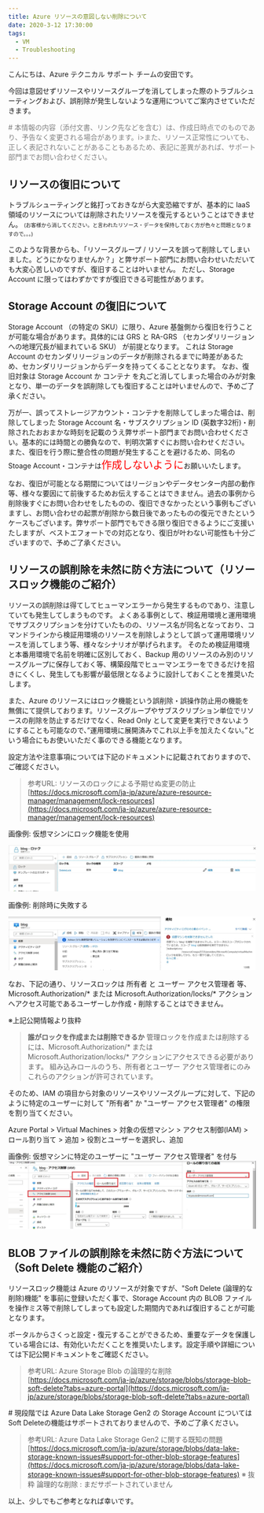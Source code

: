 ```yaml
---
title: Azure リソースの意図しない削除について
date: 2020-3-12 17:30:00
tags:
  - VM
  - Troubleshooting
---
```


こんにちは、Azure テクニカル サポート チームの安田です。

今回は意図せずリソースやリソースグループを消してしまった際のトラブルシューティングおよび、誤削除が発生しないような運用についてご案内させていただきます。

<span style="color:gray;">
# 本情報の内容（添付文書、リンク先などを含む）は、作成日時点でのものであり、予告なく変更される場合があります。i>また、リソース正常性についても、正しく表記されないことがあることもあるため、表記に差異があれば、サポート部門までお問い合わせください。
</span>


## リソースの復旧について

トラブルシューティングと銘打っておきながら大変恐縮ですが、基本的に IaaS 領域のリソースについては削除されたリソースを復元するということはできません。
<span style="font-size: 75%">(お客様から消してください。と言われたリソース・データを保持しておく方が色々と問題となりますので。。。) </span>

このような背景からも、「リソースグループ / リソースを誤って削除してしまいました。どうにかなりませんか？」と弊サポート部門にお問い合わせいただいても大変心苦しいのですが、復旧することは叶いません。
ただし、Storage Account に限ってはわずかですが復旧できる可能性があります。


## Storage Account の復旧について

Storage Account （の特定の SKU）に限り、Azure 基盤側から復旧を行うことが可能な場合があります。具体的には GRS と RA-GRS （セカンダリリージョンへの地理冗長が組まれている SKU） が前提となります。
これは Storage Account のセカンダリリージョンのデータが削除されるまでに時差があるため、セカンダリリージョンからデータを持ってくることとなります。
なお、復旧対象は Storage Account か コンテナ を丸ごと消してしまった場合のみが対象となり、単一のデータを誤削除しても復旧することは叶いませんので、予めご了承ください。

万が一、誤ってストレージアカウント・コンテナを削除してしまった場合は、削除してしまった Storage Account 名・サブスクリプション ID (英数字32桁)・削除されたおおまかな時刻を記載のうえ弊サポート部門までお問い合わせください。基本的には時間との勝負なので、判明次第すぐにお問い合わせください。
また、復旧を行う際に整合性の問題が発生することを避けるため、同名の Stoage Account・コンテナは<span style="font-size: 150%; color: red;">作成しないように</span>お願いいたします。

なお、復旧が可能となる期間についてはリージョンやデータセンター内部の動作等、様々な要因にて前後するためお伝えすることはできません。過去の事例から削除後すぐにお問い合わせをしたものの、復旧できなかったという事例もございますし、お問い合わせの起票が削除から数日後であったものの復元できたというケースもございます。弊サポート部門でもできる限り復旧できるようにご支援いたしますが、ベストエフォートでの対応となり、復旧が叶わない可能性も十分ございますので、予めご了承ください。


## リソースの誤削除を未然に防ぐ方法について（リソースロック機能のご紹介）

リソースの誤削除は得てしてヒューマンエラーから発生するものであり、注意していても発生してしまうものです。
よくある事例として、検証用環境と運用環境でサブスクリプションを分けていたものの、リソース名が同名となっており、コマンドラインから検証用環境のリソースを削除しようとして誤って運用環境リソースを消してしまう等、様々なシナリオが挙げられます。
そのため検証用環境と本番用環境で名前を明確に区別しておく、Backup 用のリソースのみ別のリソースグループに保存しておく等、構築段階でヒューマンエラーをできるだけを招きにくくし、発生しても影響が最低限となるように設計しておくことを推奨いたします。


また、Azure のリソースにはロック機能という誤削除・誤操作防止用の機能を無償にて提供しております。リソースグループやサブスクリプション単位でリソースの削除を防止するだけでなく、Read Only として変更を実行できないようにすることも可能なので、”運用環境に展開済みでこれ以上手を加えたくない。”という場合にもお使いいただく事のできる機能となります。

設定方法や注意事項については下記のドキュメントに記載されておりますので、ご確認ください。


>参考URL: リソースのロックによる予期せぬ変更の防止
>[https://docs.microsoft.com/ja-jp/azure/azure-resource-manager/management/lock-resources](https://docs.microsoft.com/ja-jp/azure/azure-resource-manager/management/lock-resources)

画像例: 仮想マシンにロック機能を使用

![](./resource-delete/delete.jpg)

画像例: 削除時に失敗する

![](./resource-delete/delete2.jpg)


なお、下記の通り、リソースロックは 所有者 と ユーザー アクセス管理者 等、Microsoft.Authorization/* または Microsoft.Authorization/locks/* アクション へアクセス可能であるユーザーしか作成・削除することはできません。


※上記公開情報より抜粋
><strong>誰がロックを作成または削除できるか</strong>
>管理ロックを作成または削除するには、Microsoft.Authorization/* または Microsoft.Authorization/locks/* アクションにアクセスできる必要があります。 組み込みロールのうち、所有者とユーザー アクセス管理者にのみこれらのアクションが許可されています。

そのため、IAM の項目から対象のリソースやリソースグループに対して、下記のように特定のユーザーに対して "所有者" か "ユーザー アクセス管理者" の権限を割り当てください。

Azure Portal > Virtual Machines > 対象の仮想マシン > アクセス制御(IAM) > ロール割り当て > 追加 > 役割とユーザーを選択し、追加


画像例: 仮想マシンに特定のユーザーに "ユーザー アクセス管理者" を付与
![](./resource-delete/IAM.jpg)


## BLOB ファイルの誤削除を未然に防ぐ方法について（Soft Delete 機能のご紹介）

リソースロック機能は Azure のリソースが対象ですが、"Soft Delete (論理的な削除)機能" を事前に登録いただく事で、Storage Account 内の BLOB ファイルを操作ミス等で削除してしまっても設定した期間内であれば復旧することが可能となります。

ポータルからさくっと設定・復元することができるため、重要なデータを保護している場合には、有効化いただくことを推奨いたします。設定手順や詳細については下記公開ドキュメントをご確認ください。

>参考URL: Azure Storage Blob の論理的な削除
>[https://docs.microsoft.com/ja-jp/azure/storage/blobs/storage-blob-soft-delete?tabs=azure-portal](https://docs.microsoft.com/ja-jp/azure/storage/blobs/storage-blob-soft-delete?tabs=azure-portal)


\# 現段階では Azure Data Lake Storage Gen2 の Storage Account についてはSoft Deleteの機能はサポートされておりませんので、予めご了承ください。

>参考URL: Azure Data Lake Storage Gen2 に関する既知の問題
>[https://docs.microsoft.com/ja-jp/azure/storage/blobs/data-lake-storage-known-issues#support-for-other-blob-storage-features](https://docs.microsoft.com/ja-jp/azure/storage/blobs/data-lake-storage-known-issues#support-for-other-blob-storage-features)
>※ 抜粋
>論理的な削除 : まだサポートされていません


以上、少しでもご参考となれば幸いです。

